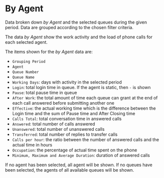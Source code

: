 # By Agent

Data broken down *by Agent* and the selected queues during 
the given period.
Data are grouped according to the chosen filter criteria.

The data *by Agent* show the work activity and the load of
phone calls for each selected agent.

The items shown for the *by Agent* data are:

- `Grouping Period`
- `Agent`
- `Queue Number`
- `Queue Name`
- `Working Days`: days with activity in the selected period
- `Login`: total login time in queue. If the agent is static, then `-` is shown
- `Pause`: total pause time in queue
- `After Work`: the total amount of time each queue can grant
at the end of each call answered before submitting another one
- `Effective`: the actual working time which is the difference between the
Login time and the sum of Pause time and After Closing time
- `Calls Total`: total conversation time in answered calls
- `Answered`: total number of calls answered
- `Unanswered`: total number of unanswered calls
- `Transferred`: total number of replies to transfer calls 
- `Calls per hour`: the ratio between the number of answered calls and the
actual time in hours
- `Occupation`: the percentage of actual time spent on the phone
- `Minimum, Maximum and Average Duration`: duration of answered calls

If no agent has been selected, all agent will be shown.
If no queues have been selected, the agents of all available queues will be 
shown.
